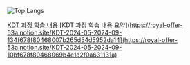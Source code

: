 

![Top Langs](https://github-readme-stats.vercel.app/api/top-langs/?username=tommyjin2894&layout=compact)

[KDT 과정 학습 내용](https://royal-offer-53a.notion.site/KDT-2024-05-2024-09-134f678f80468007b265d54d5952da14)
[KDT 과정 학습 내용 요약](https://royal-offer-53a.notion.site/KDT-2024-05-2024-09-134f678f80468007b265d54d5952da14](https://royal-offer-53a.notion.site/KDT-2024-05-2024-09-10bf678f80468069b4e1e2f0a631131a)
